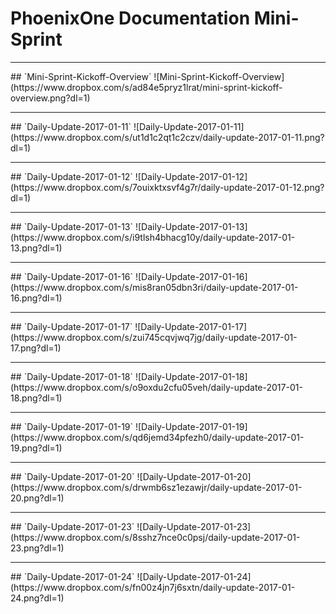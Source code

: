 # PhoenixOne Documentation Mini-Sprint

<hr>
## `Mini-Sprint-Kickoff-Overview`
![Mini-Sprint-Kickoff-Overview](https://www.dropbox.com/s/ad84e5pryz1lrat/mini-sprint-kickoff-overview.png?dl=1)

<hr>
## `Daily-Update-2017-01-11`
![Daily-Update-2017-01-11](https://www.dropbox.com/s/ut1d1c2qt1c2czv/daily-update-2017-01-11.png?dl=1)

<hr>  
## `Daily-Update-2017-01-12`
![Daily-Update-2017-01-12](https://www.dropbox.com/s/7ouixktxsvf4g7r/daily-update-2017-01-12.png?dl=1)

<hr>
## `Daily-Update-2017-01-13`
![Daily-Update-2017-01-13](https://www.dropbox.com/s/i9tlsh4bhacg10y/daily-update-2017-01-13.png?dl=1)

<hr>
## `Daily-Update-2017-01-16`
![Daily-Update-2017-01-16](https://www.dropbox.com/s/mis8ran05dbn3ri/daily-update-2017-01-16.png?dl=1)

<hr>
## `Daily-Update-2017-01-17`
![Daily-Update-2017-01-17](https://www.dropbox.com/s/zui745cqvjwq7jg/daily-update-2017-01-17.png?dl=1)

<hr>
## `Daily-Update-2017-01-18`
![Daily-Update-2017-01-18](https://www.dropbox.com/s/o9oxdu2cfu05veh/daily-update-2017-01-18.png?dl=1)

<hr>
## `Daily-Update-2017-01-19`
![Daily-Update-2017-01-19](https://www.dropbox.com/s/qd6jemd34pfezh0/daily-update-2017-01-19.png?dl=1)

<hr>
## `Daily-Update-2017-01-20`
![Daily-Update-2017-01-20](https://www.dropbox.com/s/drwmb6sz1ezawjr/daily-update-2017-01-20.png?dl=1)

<hr>
## `Daily-Update-2017-01-23`
![Daily-Update-2017-01-23](https://www.dropbox.com/s/8sshz7nce0c0psj/daily-update-2017-01-23.png?dl=1)

<hr>
## `Daily-Update-2017-01-24`
![Daily-Update-2017-01-24](https://www.dropbox.com/s/fn00z4jn7j6sxtn/daily-update-2017-01-24.png?dl=1)
